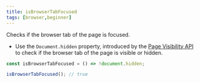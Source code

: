 ```yaml
---
title: isBrowserTabFocused
tags: [browser,beginner]
---
```


Checks if the browser tab of the page is focused.

- Use the `Document.hidden` property, introduced by the [Page Visibility API](https://developer.mozilla.org/en-US/docs/Web/API/Page_Visibility_API) to check if the browser tab of the page is visible or hidden.

```js
const isBrowserTabFocused = () => !document.hidden;
```

```js
isBrowserTabFocused(); // true
```
